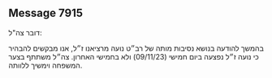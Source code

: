## Message 7915

דובר צה"ל:

בהמשך להודעה בנושא נסיבות מותה של רב״ט נועה מרציאנו ז״ל, אנו מבקשים להבהיר כי נועה ז״ל נפצעה ביום חמישי (09/11/23) ולא בחמישי האחרון. 
צה״ל משתתף בצער המשפחה וימשיך ללוותה.

